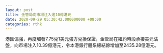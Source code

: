 ```yaml
---
layout: post
title: 金管局向市場注入逾10億港元
date: 2020-09-29 05:30:42.000000000 +08:00
categories: rthk
---
```


港匯偏強，再度觸發7.75兌1美元強方兌換保證，金管局在紐約時段承接美元沽盤，向市場注入10.39億港元，令本港銀行體系總結餘增加至2435.28億港元。
